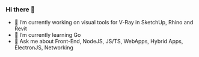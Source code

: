 ### Hi there 👋
- 🔭 I’m currently working on visual tools for V-Ray in SketchUp, Rhino and Revit
- 🌱 I’m currently learning Go
- 💬 Ask me about Front-End, NodeJS, JS/TS, WebApps, Hybrid Apps, ElectronJS, Networking

<!--
**nbabanov/nbabanov** is a ✨ _special_ ✨ repository because its `README.md` (this file) appears on your GitHub profile.

Here are some ideas to get you started:

- 🔭 I’m currently working on ...
- 🌱 I’m currently learning ...
- 👯 I’m looking to collaborate on ...
- 🤔 I’m looking for help with ...
- 💬 Ask me about ...
- 📫 How to reach me: ...
- 😄 Pronouns: ...
- ⚡ Fun fact: ...
-->
